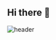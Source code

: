 ## Hi there 👋

![header](https://capsule-render.vercel.app/api?type=waving&color=auto&height=200&section=header&text=김수빈's%20Github&fontSize=50)

